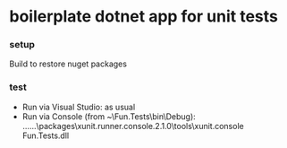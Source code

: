 # boilerplate dotnet app for unit tests

### setup
Build to restore nuget packages

### test
* Run via Visual Studio: as usual
* Run via Console (from ~\Fun.Tests\bin\Debug): ..\..\..\packages\xunit.runner.console.2.1.0\tools\xunit.console Fun.Tests.dll
